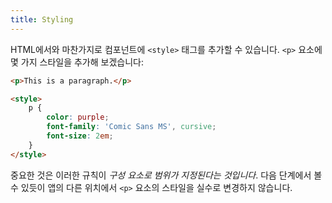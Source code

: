 ```yaml
---
title: Styling
---
```


HTML에서와 마찬가지로 컴포넌트에 `<style>` 태그를 추가할 수 있습니다. `<p>` 요소에 몇 가지 스타일을 추가해 보겠습니다:

```html
<p>This is a paragraph.</p>

<style>
	p {
		color: purple;
		font-family: 'Comic Sans MS', cursive;
		font-size: 2em;
	}
</style>
```

중요한 것은 이러한 규칙이 *구성 요소로 범위가 지정된다는 것입니다*. 다음 단계에서 볼 수 있듯이 앱의 다른 위치에서 `<p>` 요소의 스타일을 실수로 변경하지 않습니다.
